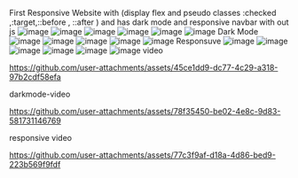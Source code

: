 First Responsive Website with (display flex and pseudo classes :checked ,:target,::before , ::after ) and has dark mode and responsive navbar with out js 
![image](https://github.com/user-attachments/assets/d1e1b5b8-1fbf-4245-ab7e-f1adfc434c8c)
![image](https://github.com/user-attachments/assets/bd98630c-38c6-41e9-9497-a05a774f756d)
![image](https://github.com/user-attachments/assets/9f74679c-d321-4e50-b382-b56733e0b04a)
![image](https://github.com/user-attachments/assets/8dbe5b71-c8c1-4874-afb7-c06767c822e9)
![image](https://github.com/user-attachments/assets/5f446050-741f-4216-82bd-8c93b9b648f6)
![image](https://github.com/user-attachments/assets/452fdc5d-0965-451d-a8f9-b17f0e8b4473)
Dark Mode
![image](https://github.com/user-attachments/assets/0d787f97-bb43-4bf6-a160-20b858e279f2)
![image](https://github.com/user-attachments/assets/51c20e0e-c9d6-43b2-b6ca-f7ad4eb3b887)
![image](https://github.com/user-attachments/assets/5b62997f-0689-4072-b8f5-8916d8cd668a)
![image](https://github.com/user-attachments/assets/6065196e-97a8-4a09-8387-412a37ca14cd)
![image](https://github.com/user-attachments/assets/5e15717b-5991-44b1-8a3d-9beae16afbd2)
Responsuve
![image](https://github.com/user-attachments/assets/8e8020ba-000c-4609-ae17-a8461d1b3e72)
![image](https://github.com/user-attachments/assets/eaee6e49-315c-4b7b-8048-bbc3173f27a7)
![image](https://github.com/user-attachments/assets/b032c3c9-e874-49ba-88b6-61a422955f70)
![image](https://github.com/user-attachments/assets/4458e367-12c2-4567-bf50-4ed654522e11)
![image](https://github.com/user-attachments/assets/75cd4dc8-68d6-45c5-8632-68f6c3b5c5b5)
![image](https://github.com/user-attachments/assets/1bcfcf43-35e7-4c94-b53c-38986d413a18)
video

https://github.com/user-attachments/assets/45ce1dd9-dc77-4c29-a318-97b2cdf58efa

darkmode-video

https://github.com/user-attachments/assets/78f35450-be02-4e8c-9d83-581731146769

responsive video

https://github.com/user-attachments/assets/77c3f9af-d18a-4d86-bed9-223b569f9fdf


